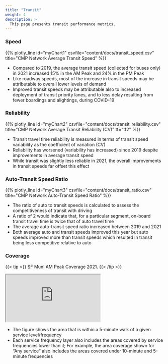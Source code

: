 ```yaml
---
title: "Transit"
weight: 4
description: >
  This page presents transit performance metrics.
---
```


### Speed

{{% plotly_line id="myChart1" csvfile="content/docs/transit_speed.csv" title="CMP Network Average Transit Speed" %}}

* Compared to 2019, the average transit speed (collected for buses only) in 2021 increased 15% in the AM Peak and 24% in the PM Peak
* Like roadway speeds, most of the increase in transit speeds may be attributable to overall lower levels of demand
* Improved transit speeds may be attributable also to increased deployment of transit priority lanes, and to less delay resulting from fewer boardings and alightings, during COVID-19

### Reliability

{{% plotly_line id="myChart2" csvfile="content/docs/transit_reliability.csv" title="CMP Network Average Transit Reliability (CV)" tf="tf2" %}}

* Transit travel time reliability is measured in terms of transit speed variability as the coefficient of variation (CV)
* Reliability has worsened (variability has increased) since 2019 despite improvements in average transit speed
* While transit was slightly less reliable in 2021, the overall improvements in transit speeds far offset this effect

### Auto-Transit Speed Ratio

{{% plotly_line id="myChart3" csvfile="content/docs/transit_ratio.csv" title="CMP Network Auto-Transit Speed Ratio" %}}

* The ratio of auto to transit speeds is calculated to assess the competitiveness of transit with driving
* A ratio of 2 would indicate that, for a particular segment, on-board transit travel time is twice that of auto travel time
* The average auto-transit speed ratio increased between 2019 and 2021
* Both average auto and transit speeds improved this year but auto speeds improved more than transit speeds which resulted in transit being less competitive relative to auto

### Coverage

{{< tip >}}
SF Muni AM Peak Coverage 2021.
{{< /tip >}}

<div id="wrap">
    <iframe id="scaled-frame" src="https://sfcta.github.io/simwrapper/files/viz-map-transitcov.yaml?embed"></iframe>
</div>

* The figure shows the area that is within a 5-minute walk of a given service level/frequency
* Each service frequency layer also includes the areas covered by service frequencies lower than it; For example, the area coverage shown for “Any service” also includes the areas covered under 10-minute and 5-minute frequencies
